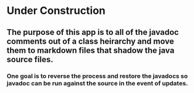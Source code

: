 # Under Construction
## The purpose of this app is to all of the javadoc comments out of a class heirarchy and move them to markdown files that shadow the java source files.

### One goal is to reverse the process and restore the javadocs so javadoc can be run against the source in the event of updates.
